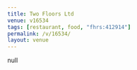 ```yaml
---
title: Two Floors Ltd
venue: v16534
tags: [restaurant, food, "fhrs:412914"]
permalink: /v/16534/
layout: venue
---
```

null